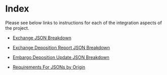 # Index

Please see below links to instructions for each of the integration aspects of the project.

- [Exchange JSON Breakdown](./json_breakdown.md)
- [Exchange Deposition Report JSON Breakdown](./deposition_report_breakdown.md)
- [Embargo Deposition Update JSON Breakdown](./embargo_update_breakdown.md)

- [Requirements For JSONs by Origin](./json_requirements.md)
